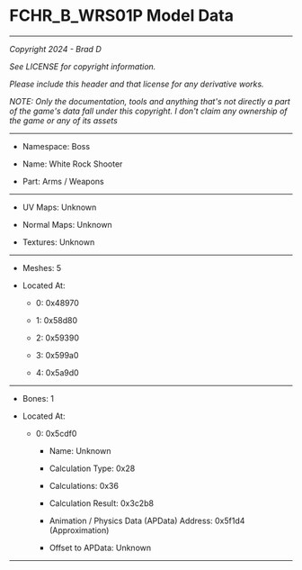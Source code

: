 # FCHR_B_WRS01P Model Data

---

*Copyright 2024 - Brad D*

*See LICENSE for copyright information.*

*Please include this header and that license for any derivative works.*

*NOTE: Only the documentation, tools and anything that's not directly a part of the game's data fall under this copyright. I don't claim any ownership of the game or any of its assets*

---

* Namespace: Boss

* Name:  White Rock Shooter

* Part: Arms / Weapons

---

* UV Maps: Unknown

* Normal Maps: Unknown

* Textures: Unknown

---

* Meshes: 5

* Located At:

  * 0: 0x48970

  * 1: 0x58d80

  * 2: 0x59390

  * 3: 0x599a0

  * 4: 0x5a9d0

---

* Bones: 1

* Located At:

  * 0: 0x5cdf0

    * Name: Unknown

    * Calculation Type: 0x28

    * Calculations: 0x36

    * Calculation Result: 0x3c2b8

    * Animation / Physics Data (APData) Address: 0x5f1d4 (Approximation)

    * Offset to APData: Unknown

---

